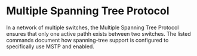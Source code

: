 # Multiple Spanning Tree Protocol

In a network of multiple switches, the Multiple Spanning Tree Protocol ensures
that only one active pathh exists between two switches. The listed commands
document how spanning-tree support is configured to specifically use MSTP and
enabled.
